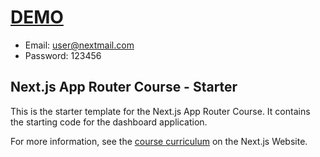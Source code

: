 # [DEMO](https://nextjs-dashboard-blond-seven-77.vercel.app/dashboard)

* Email: user@nextmail.com
* Password: 123456

## Next.js App Router Course - Starter

This is the starter template for the Next.js App Router Course. It contains the starting code for the dashboard application.

For more information, see the [course curriculum](https://nextjs.org/learn) on the Next.js Website.
